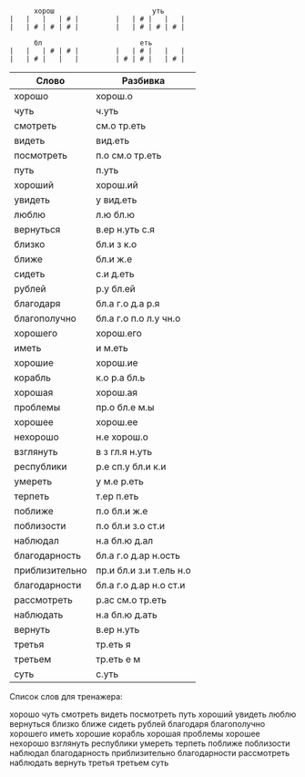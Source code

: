 ```

      хорош                        уть
|   |   |   | # |         |   | # |   |   |
|   | # | # | # |         |   | # | # | # |

      бл                        еть
|   |   | # | # |         |   | # |   |   |
|   | # |   |   |         | # | # |   | # |

```

| Слово | Разбивка |
| --- | --- |
| хорошо | хорош.о | 
| чуть | ч.уть | 
| смотреть | см.о тр.еть | 
| видеть | вид.еть | 
| посмотреть | п.о см.о тр.еть | 
| путь | п.уть | 
| хороший | хорош.ий | 
| увидеть | у вид.еть | 
| люблю | л.ю бл.ю | 
| вернуться | в.ер н.уть с.я | 
| близко | бл.и з к.о | 
| ближе | бл.и ж.е | 
| сидеть | с.и д.еть | 
| рублей | р.у бл.ей | 
| благодаря | бл.а г.о д.а р.я | 
| благополучно | бл.а г.о п.о л.у чн.о | 
| хорошего | хорош.его | 
| иметь | и м.еть | 
| хорошие | хорош.ие | 
| корабль | к.о р.а бл.ь | 
| хорошая | хорош.ая | 
| проблемы | пр.о бл.е м.ы | 
| хорошее | хорош.ее | 
| нехорошо | н.е хорош.о | 
| взглянуть | в з гл.я н.уть | 
| республики | р.е сп.у бл.и к.и | 
| умереть | у м.е р.еть | 
| терпеть | т.ер п.еть | 
| поближе | п.о бл.и ж.е | 
| поблизости | п.о бл.и з.о ст.и | 
| наблюдал | н.а бл.ю д.ал | 
| благодарность | бл.а г.о д.ар н.ость | 
| приблизительно | пр.и бл.и з.и т.ель н.о | 
| благодарности | бл.а г.о д.ар н.о ст.и | 
| рассмотреть | р.ас см.о тр.еть | 
| наблюдать | н.а бл.ю д.ать | 
| вернуть | в.ер н.уть | 
| третья | тр.еть я | 
| третьем | тр.еть е м | 
| суть | с.уть | 

Список слов для тренажера:

хорошо чуть смотреть видеть посмотреть путь хороший увидеть люблю вернуться близко ближе сидеть рублей благодаря благополучно хорошего иметь хорошие корабль хорошая проблемы хорошее нехорошо взглянуть республики умереть терпеть поближе поблизости наблюдал благодарность приблизительно благодарности рассмотреть наблюдать вернуть третья третьем суть
